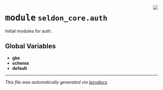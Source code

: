 <!-- markdownlint-disable -->

<a href="../klops/seldon_core/auth/__init__.py#L0"><img align="right" style="float:right;" src="https://img.shields.io/badge/-source-cccccc?style=flat-square"></a>

# <kbd>module</kbd> `seldon_core.auth`
Initial modules for auth. 

**Global Variables**
---------------
- **gke**
- **schema**
- **default**




---

_This file was automatically generated via [lazydocs](https://github.com/ml-tooling/lazydocs)._
